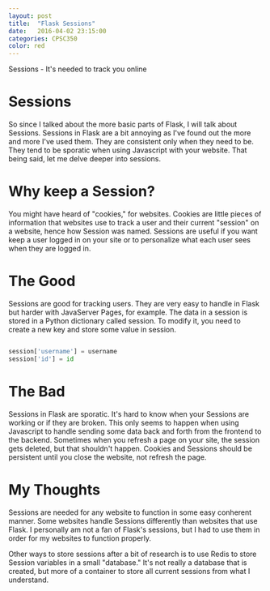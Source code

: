 ```yaml
---
layout: post
title:  "Flask Sessions"
date:   2016-04-02 23:15:00
categories: CPSC350
color: red
---
```


Sessions - It's needed to track you online

# Sessions

So since I talked about the more basic parts of Flask, I will talk about Sessions. Sessions in Flask are a bit annoying as I've found out the more and more I've used them. They are consistent only when they need to be. They tend to be sporatic when using Javascript with your website. That being said, let me delve deeper into sessions.

# Why keep a Session?

You might have heard of "cookies," for websites. Cookies are little pieces of information that websites use to track a user and their current "session" on a website, hence how Session was named. Sessions are useful if you want keep a user logged in on your site or to personalize what each user sees when they are logged in.

# The Good

Sessions are good for tracking users. They are very easy to handle in Flask but harder with JavaServer Pages, for example. The data in a session is stored in a Python dictionary called session. To modify it, you need to create a new key and store some value in session.

``` Python

session['username'] = username
session['id'] = id

```

# The Bad

Sessions in Flask are sporatic. It's hard to know when your Sessions are working or if they are broken. This only seems to happen when using Javascript to handle sending some data back and forth from the frontend to the backend. Sometimes when you refresh a page on your site, the session gets deleted, but that shouldn't happen. Cookies and Sessions should be persistent until you close the website, not refresh the page.

# My Thoughts

Sessions are needed for any website to function in some easy conherent manner. Some websites handle Sessions differently than websites that use Flask. I personally am not a fan of Flask's sessions, but I had to use them in order for my websites to function properly.

Other ways to store sessions after a bit of research is to use Redis to store Session variables in a small "database." It's not really a database that is created, but more of a container to store all current sessions from what I understand.

